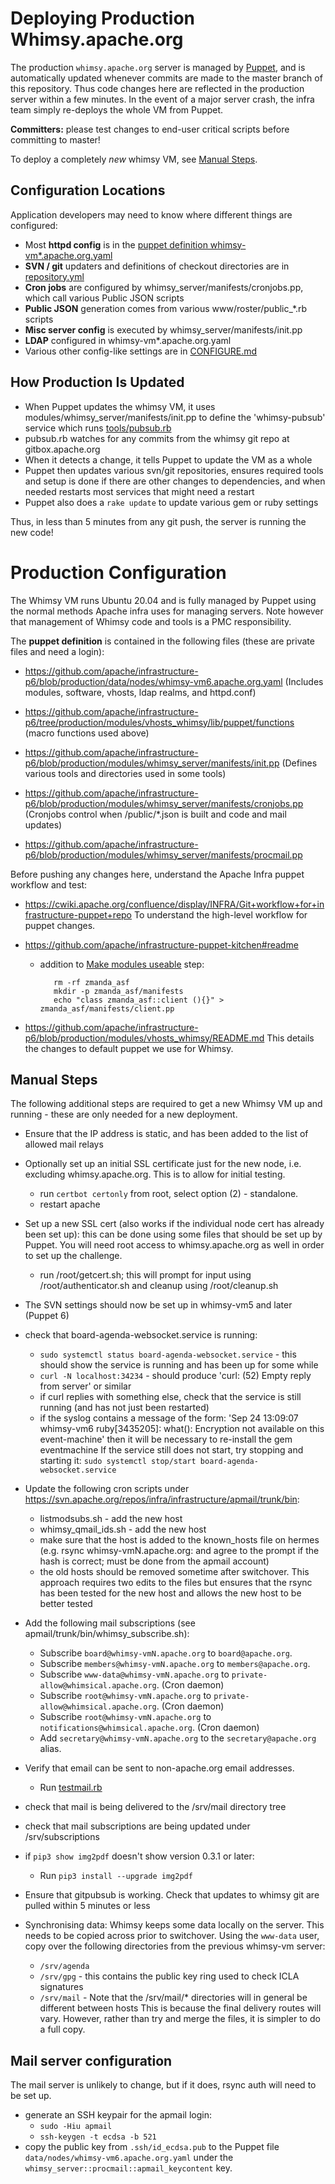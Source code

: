 Deploying Production Whimsy.apache.org
==========

The production `whimsy.apache.org` server is managed by [Puppet](puppetnode), and
is automatically updated whenever commits are made to the master branch
of this repository.  Thus code changes here are reflected in the production
server within a few minutes.  In the event of a major server crash, the
infra team simply re-deploys the whole VM from Puppet.

**Committers:** please test changes to end-user critical scripts before
committing to master!

To deploy a completely _new_ whimsy VM, see [Manual Steps](#manual-steps).

Configuration Locations
----
Application developers may need to know where different things are configured:

- Most **httpd config** is in the [puppet definition whimsy-vm*.apache.org.yaml](#puppetnode)
- **SVN / git** updaters and definitions of checkout directories are in [repository.yml](repository.yml)
- **Cron jobs** are configured by whimsy_server/manifests/cronjobs.pp, which call various Public JSON scripts
- **Public JSON** generation comes from various www/roster/public_*.rb scripts
- **Misc server config** is executed by whimsy_server/manifests/init.pp
- **LDAP** configured in whimsy-vm*.apache.org.yaml
- Various other config-like settings are in [CONFIGURE.md](./CONFIGURE.md)

How Production Is Updated
----

- When Puppet updates the whimsy VM, it uses modules/whimsy_server/manifests/init.pp
  to define the 'whimsy-pubsub' service which runs [tools/pubsub.rb](tools/pubsub.rb)
- pubsub.rb watches for any commits from the whimsy git repo at gitbox.apache.org
- When it detects a change, it tells Puppet to update the VM as a whole
- Puppet then updates various svn/git repositories, ensures required tools and setup
  is done if there are other changes to dependencies, and when needed restarts most
  services that might need a restart
- Puppet also does a `rake update` to update various gem or ruby settings

Thus, in less than 5 minutes from any git push, the server is running the new code!


Production Configuration
==========

The Whimsy VM runs Ubuntu 20.04 and is fully managed by Puppet using
the normal methods Apache infra uses for managing servers.  Note however
that management of Whimsy code and tools is a PMC responsibility.

<a name="puppetnode"></a>
The **puppet definition** is contained in the following files (these are private files and need a login):

 * https://github.com/apache/infrastructure-p6/blob/production/data/nodes/whimsy-vm6.apache.org.yaml (Includes modules, software, vhosts, ldap realms, and httpd.conf)

 * https://github.com/apache/infrastructure-p6/tree/production/modules/vhosts_whimsy/lib/puppet/functions (macro functions used above)

 * https://github.com/apache/infrastructure-p6/blob/production/modules/whimsy_server/manifests/init.pp (Defines various tools and directories used in some tools)

 * https://github.com/apache/infrastructure-p6/blob/production/modules/whimsy_server/manifests/cronjobs.pp (Cronjobs control when /public/*.json is built and code and mail updates)

 * https://github.com/apache/infrastructure-p6/blob/production/modules/whimsy_server/manifests/procmail.pp

Before pushing any changes here, understand the Apache Infra puppet workflow and test:

 * https://cwiki.apache.org/confluence/display/INFRA/Git+workflow+for+infrastructure-puppet+repo
   To understand the high-level workflow for puppet changes.

 * https://github.com/apache/infrastructure-puppet-kitchen#readme
   * addition to [Make modules useable](https://github.com/apache/infrastructure-puppet-kitchen#make-modules-useable) step:

            rm -rf zmanda_asf
            mkdir -p zmanda_asf/manifests
            echo "class zmanda_asf::client (){}" > zmanda_asf/manifests/client.pp

 * https://github.com/apache/infrastructure-p6/blob/production/modules/vhosts_whimsy/README.md
   This details the changes to default puppet we use for Whimsy.

Manual Steps
------------

The following additional steps are required to get a new Whimsy VM up
and running - these are only needed for a new deployment.

 * Ensure that the IP address is static, and has been added to the list of allowed mail relays

 * Optionally set up an initial SSL certificate just for the new node, i.e. excluding whimsy.apache.org. This is to allow for initial testing.
   * run `certbot certonly` from root, select option (2) - standalone.
   * restart apache
 * Set up a new SSL cert (also works if the individual node cert has already been set up): this can be done using some files that should be set up by Puppet. You will need root access to whimsy.apache.org as well in order to set up the challenge.
   * run /root/getcert.sh; this will prompt for input using /root/authenticator.sh and cleanup using /root/cleanup.sh

 * The SVN settings should now be set up in whimsy-vm5 and later (Puppet 6)

 * check that board-agenda-websocket.service is running:
   * `sudo systemctl status board-agenda-websocket.service` - this should show the service is running and has been up for some while
   * `curl -N localhost:34234` - should produce 'curl: (52) Empty reply from server' or similar
   * if curl replies with something else, check that the service is still running (and has not just been restarted)
   * if the syslog contains a message of the form:
     'Sep 24 13:09:07 whimsy-vm6 ruby[3435205]:   what():  Encryption not available on this event-machine'
     then it will be necessary to re-install the gem eventmachine
     If the service still does not start, try stopping and starting it:
     `sudo systemctl stop/start board-agenda-websocket.service`

 * Update the following cron scripts under https://svn.apache.org/repos/infra/infrastructure/apmail/trunk/bin:
     * listmodsubs.sh - add the new host
     * whimsy_qmail_ids.sh - add the new host
     * make sure that the host is added to the known_hosts file on hermes
     (e.g. rsync whimsy-vmN.apache.org: and agree to the prompt if the hash is correct; must be done from the apmail account)
     * the old hosts should be removed sometime after switchover. This approach requires two edits to the files
     but ensures that the rsync has been tested for the new host and allows the new host to be better tested

 * Add the following mail subscriptions (see apmail/trunk/bin/whimsy_subscribe.sh):
    * Subscribe `board@whimsy-vmN.apache.org` to `board@apache.org`.
    * Subscribe `members@whimsy-vmN.apache.org` to `members@apache.org`.
    * Subscribe `www-data@whimsy-vmN.apache.org` to `private-allow@whimsical.apache.org`. (Cron daemon)
    * Subscribe `root@whimsy-vmN.apache.org` to `private-allow@whimsical.apache.org`. (Cron daemon)
    * Subscribe `root@whimsy-vmN.apache.org` to `notifications@whimsical.apache.org`. (Cron daemon)
    * Add `secretary@whimsy-vmN.apache.org` to the `secretary@apache.org` alias.

 * Verify that email can be sent to non-apache.org email addresses.
   * Run [testmail.rb](tools/testmail.rb)

 * check that mail is being delivered to the /srv/mail directory tree

 * check that mail subscriptions are being updated under /srv/subscriptions

 * if `pip3 show img2pdf` doesn't show version 0.3.1 or later:
   * Run `pip3 install --upgrade img2pdf`

 * Ensure that gitpubsub is working. Check that updates to whimsy git are pulled within 5 minutes or less

 * Synchronising data: Whimsy keeps some data locally on the server. This needs to be copied across prior to switchover.
 Using the `www-data` user, copy over the following directories from
   the previous whimsy-vm server:
   * `/srv/agenda`
   * `/srv/gpg` - this contains the public key ring used to check ICLA signatures
   * `/srv/mail` - Note that the /srv/mail/* directories will in general be different between hosts
     This is because the final delivery routes will vary.
     However, rather than try and merge the files, it is simpler to do a full copy.

Mail server configuration
-------------------------
The mail server is unlikely to change, but if it does, rsync auth will need to be set up.
  * generate an SSH keypair for the apmail login:
    * `sudo -Hiu apmail`
    * `ssh-keygen -t ecdsa -b 521`
  * copy the public key from `.ssh/id_ecdsa.pub` to the Puppet file `data/nodes/whimsy-vm6.apache.org.yaml` under the `whimsy_server::procmail::apmail_keycontent` key.
